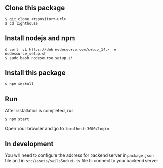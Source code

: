 ## Clone this package

```
$ git clone <repository-url>
$ cd lighthouse
```
## Install nodejs and npm

```
$ curl -sL https://deb.nodesource.com/setup_14.x -o nodesource_setup.sh
$ sudo bash nodesourse_setup.sh
```

## Install this package
```
$ npm install
```

## Run

After installation is completed, run

```
$ npm start
```

Open your browser and go to `localhost:3000/login`

## In development
You will need to configure the address for backend server in `package.json` file and in `src/assets/sailsSocket.js` file to connect to your backend server
